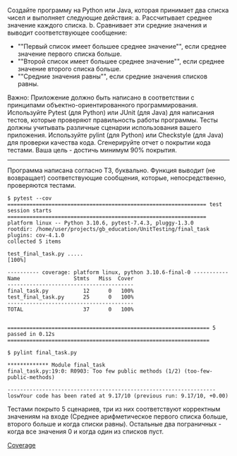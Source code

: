 Создайте программу на Python или Java, которая принимает два списка чисел и
выполняет следующие действия:
a. Рассчитывает среднее значение каждого списка.
b. Сравнивает эти средние значения и выводит соответствующее сообщение:
- ""Первый список имеет большее среднее значение"", если среднее значение первого списка больше.
- ""Второй список имеет большее среднее значение"", если среднее значение второго списка больше.
- ""Средние значения равны"", если средние значения списков равны.

Важно:
Приложение должно быть написано в соответствии с принципами
объектно-ориентированного программирования.
Используйте Pytest (для Python) или JUnit (для Java) для написания тестов,
которые проверяют правильность работы программы.
Тесты должны учитывать различные сценарии использования вашего приложения.
Используйте pylint (для Python) или Checkstyle (для Java) для проверки качества кода.
Сгенерируйте отчет о покрытии кода тестами. Ваша цель - достичь минимум 90% покрытия.
***
Программа написана согласно ТЗ, буквально. Функция выводит (не возвращает) соответствующие сообщения, которые, непосредственно, проверяются тестами.

```
$ pytest --cov
=============================================================== test session starts ===============================================================
platform linux -- Python 3.10.6, pytest-7.4.3, pluggy-1.3.0
rootdir: /home/user/projects/gb_education/UnitTesting/final_task
plugins: cov-4.1.0
collected 5 items                                                                                                                                 

test_final_task.py .....                                                                                                                    [100%]

---------- coverage: platform linux, python 3.10.6-final-0 -----------
Name                 Stmts   Miss  Cover
----------------------------------------
final_task.py           12      0   100%
test_final_task.py      25      0   100%
----------------------------------------
TOTAL                   37      0   100%


================================================================ 5 passed in 0.12s ================================================================
```

```
$ pylint final_task.py

************* Module final_task  
final_task.py:19:0: R0903: Too few public methods (1/2) (too-few-public-methods)  
  
------------------------------------------------------------------  
loswYour code has been rated at 9.17/10 (previous run: 9.17/10, +0.00)  
```
Тестами покрыто 5 сценариев, три из них соответствуют корректным значениям на входе (Среднее арифметическое первого списка больше, второго больше и когда списки равны). Остальные два пограничных - когда все значения 0 и когда один из списков пуст.

[Coverage](final_task_py.html)
